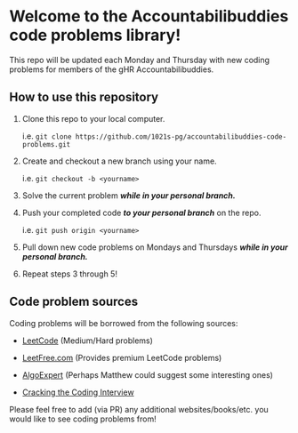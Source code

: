 # Welcome to the Accountabilibuddies code problems library!

  

This repo will be updated each Monday and Thursday with new coding problems for members of the gHR Accountabilibuddies.

  

## How to use this repository

 1. Clone this repo to your local computer.

	 i.e. `git clone https://github.com/1021s-pg/accountabilibuddies-code-problems.git`
 2. Create and checkout a new branch using your name.

	 i.e. `git checkout -b <yourname>`
	 
 3. Solve the current problem ***while in your personal branch.***
 4. Push your completed code ***to your personal branch*** on the repo.
 
	 i.e. `git push origin <yourname>`
	 
 5. Pull down new code problems on Mondays and Thursdays ***while in your personal branch.***
 6. Repeat steps 3 through 5!

## Code problem sources

  

Coding problems will be borrowed from the following sources:

  

-  [LeetCode](https://leetcode.com/) (Medium/Hard problems)

-  [LeetFree.com](https://leetfree.com) (Provides premium LeetCode problems)

-  [AlgoExpert](https://www.algoexpert.io/questions) (Perhaps Matthew could suggest some interesting ones)

-  [Cracking the Coding Interview](https://www.amazon.com/Cracking-Coding-Interview-Programming-Questions/dp/0984782850)

  
  

Please feel free to add (via PR) any additional websites/books/etc. you would like to see coding problems from!